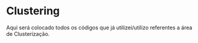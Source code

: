 # Clustering

Aqui será colocado todos os códigos que já utilizei/utilizo referentes a área de Clusterização.
